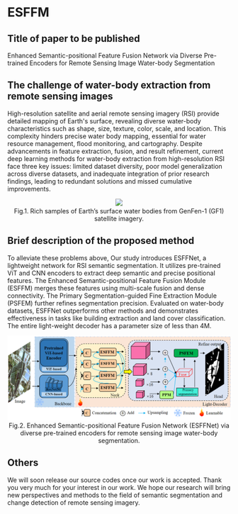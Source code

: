 # ESFFM


## Title of paper to be published

Enhanced Semantic-positional Feature Fusion Network via Diverse Pre-trained Encoders for Remote Sensing Image Water-body Segmentation
   

## The challenge of water-body extraction from remote sensing images  
High-resolution satellite and aerial remote sensing imagery (RSI) provide detailed mapping of Earth's surface, revealing 
diverse water-body characteristics such as shape, size, texture, color, scale, and location. This complexity hinders
precise water body mapping, essential for water resource management, flood monitoring, and cartography. Despite advancements 
in feature extraction, fusion, and result refinement, current deep learning methods for water-body extraction from 
high-resolution RSI face three key issues: limited dataset diversity, poor model generalization across diverse datasets,
and inadequate integration of prior research findings, leading to redundant solutions and missed cumulative improvements.
<p align="center">
    <img src="assets/water-body-samples.png" width=800></br>
    Fig.1.  Rich samples of Earth’s surface water bodies from GenFen-1 (GF1) satellite imagery. 

</p>

## Brief description of the proposed method
To alleviate these problems above, Our study introduces ESFFNet, a lightweight network for RSI semantic segmentation. 
It utilizes pre-trained ViT and CNN encoders to extract deep semantic and precise positional features. The Enhanced 
Semantic-positional Feature Fusion Module (ESFFM) merges these features using multi-scale fusion and dense connectivity. 
The Primary Segmentation-guided Fine Extraction Module (PSFEM) further refines segmentation precision. Evaluated on 
water-body datasets, ESFFNet outperforms other methods and demonstrates effectiveness in tasks like building extraction 
and land cover classification. The entire light-weight decoder has a parameter size of less than 4M.

<p align="center">
    <img src="assets/networks.png" width=800></br>
    Fig.2.  Enhanced Semantic-positional Feature Fusion Network (ESFFNet) via diverse pre-trained encoders for remote
sensing image water-body segmentation. 

</p>


## Others

We will soon release our source codes once our work is accepted. Thank you very much for your interest in our work. 
We hope our research will bring new perspectives and methods to the field of semantic segmentation and change detection
of remote sensing imagery.

